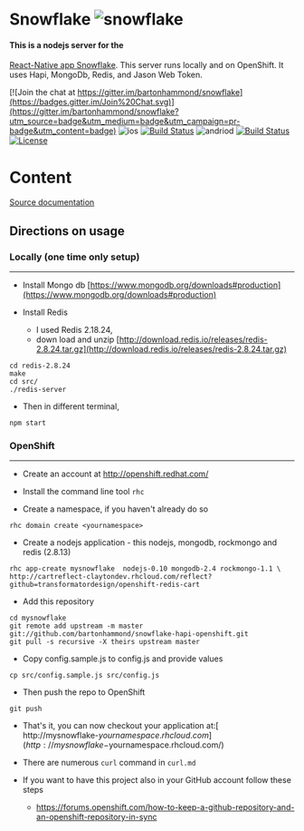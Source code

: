 Snowflake ![snowflake](https://cloud.githubusercontent.com/assets/1282364/11599365/1a1c39d2-9a8c-11e5-8819-bc1e48b30525.png)
==================================
#### This is a nodejs server for the
[React-Native app Snowflake](https://github.com/bartonhammond/snowflake).
This server runs locally and on OpenShift.  It uses Hapi, MongoDb, Redis, and Jason Web Token.

[![Join the chat at https://gitter.im/bartonhammond/snowflake](https://badges.gitter.im/Join%20Chat.svg)](https://gitter.im/bartonhammond/snowflake?utm_source=badge&utm_medium=badge&utm_campaign=pr-badge&utm_content=badge)
![ios](https://img.shields.io/badge/IOS--blue.svg) [![Build Status](https://www.bitrise.io/app/348ae0a97c5e147a.svg?token=RmDwzjeIGuo7i9MeazE1fg)](https://www.bitrise.io/app/348ae0a97c5e147a)
![andriod](https://img.shields.io/badge/Android--blue.svg) [![Build Status](https://www.bitrise.io/app/1e0425744dcc7ce3.svg?token=uvZDZvo89BLXvjrArJJreQ)](https://www.bitrise.io/app/1e0425744dcc7ce3)
[![License](https://img.shields.io/badge/license-MIT-green.svg?style=flat)](https://github.com/bartonhammond/snowflake/blob/master/LICENSE)

# Content

[Source documentation](http://bartonhammond.github.io/snowflake-hapi-openshift/server.js.html)

## Directions on usage

### Locally (one time only setup)
----------------------------------------------------------
* Install Mongo db [https://www.mongodb.org/downloads#production](https://www.mongodb.org/downloads#production)

* Install Redis

  * I used Redis 2.18.24,
  * down load and unzip [http://download.redis.io/releases/redis-2.8.24.tar.gz](http://download.redis.io/releases/redis-2.8.24.tar.gz)

```
cd redis-2.8.24
make
cd src/
./redis-server 
```

  * Then in different terminal,

```
npm start
```

### OpenShift
----------------------------------------------------------

* Create an account at http://openshift.redhat.com/

* Install the command line tool ```rhc```

* Create a namespace, if you haven't already do so

```
rhc domain create <yournamespace>
```

* Create a nodejs application - this nodejs, mongodb, rockmongo and
  redis (2.8.13)

```
rhc app-create mysnowflake  nodejs-0.10 mongodb-2.4 rockmongo-1.1 \
http://cartreflect-claytondev.rhcloud.com/reflect?github=transformatordesign/openshift-redis-cart
```

* Add this repository
```
cd mysnowflake
git remote add upstream -m master git://github.com/bartonhammond/snowflake-hapi-openshift.git
git pull -s recursive -X theirs upstream master
```

* Copy config.sample.js to config.js and provide values

```
cp src/config.sample.js src/config.js
```

* Then push the repo to OpenShift

```
git push
```
    
* That's it, you can now checkout your application at:[ http://mysnowflake-$yournamespace.rhcloud.com](http://mysnowflake-$yournamespace.rhcloud.com/)

* There are numerous ```curl``` command in ```curl.md```

* If you want to have this project also in your GitHub account follow
these steps

  * https://forums.openshift.com/how-to-keep-a-github-repository-and-an-openshift-repository-in-sync
